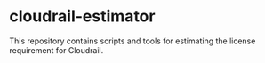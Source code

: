 # cloudrail-estimator

This repository contains scripts and tools for estimating the license requirement for Cloudrail. 